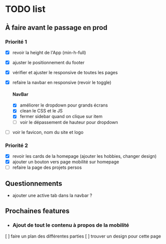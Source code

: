 # TODO list

## À faire avant le passage en prod

### Priorité 1

* [x] revoir la height de l'App (min-h-full)
* [x] ajuster le positionnement du footer
* [x] vérifier et ajuster le responsive de toutes les pages
* [x] refaire la navbar en responsive (revoir le toggle)

    #### NavBar
    * [x] améliorer le dropdown pour grands écrans
    * [x] clean le CSS et le JS
    * [x] fermer sidebar quand on clique sur item
    * [ ] voir le dépassement de hauteur pour dropdown

* [ ] voir le favicon, nom du site et logo

### Priorité 2

* [x] revoir les cards de la homepage (ajouter les hobbies, changer design)
* [x] ajouter un bouton vers page mobilité sur homepage
* [ ] refaire la page des projets persos

## Questionnements

* ajouter une active tab dans la navbar ?

## Prochaines features

* ### Ajout de tout le contenu à propos de la mobilité

[ ] faire un plan des différentes parties
[ ] trouver un design pour cette page